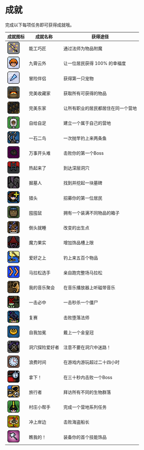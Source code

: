 # 成就
完成以下每项任务即可获得成就哦。

| 成就图标 | 成就名称 | 获得途径 |
|---------|-------|-----------------|
|![](*/../../../images/web/Artificer.png)|能工巧匠|通过法师为物品附魔|
|![](*/../../../images/web/Cloud_Nine.png)|九霄云外|让一位居民获得 100% 的幸福度|
|![](*/../../../images/web/Companionforadventure.png)|冒险伴侣|获得第一只宠物|
|![](*/../../../images/web/Completecollector.png)|完美收藏家|获取所有可获得的物品|
|![](*/../../../images/web/Completehost.png)|完美东家|让所有职业的居民都居住在同一个营地|
|![](*/../../../images/web/Doityourself.png)|自给自足|建立一个属于自己的营地|
|![](*/../../../images/web/Doublecatch.png)|一石二鸟|一次抛竿钓上来两条鱼|
|![](*/../../../images/web/Firstofmany.png)|万事开头难|击败你的第一个Boss|
|![](*/../../../images/web/Gettinghot.png)|热起来了|到达深层洞穴|
|![](*/../../../images/web/Grave_Digger.png)|掘墓人|找到并挖起一块墓碑|
|![](*/../../../images/web/Headhunter.png)|猎头|招募你的第一位居民|
|![](*/../../../images/web/Hoarder.png)|囤囤鼠|拥有一个装满不同物品的箱子|
|![](*/../../../images/web/Instantnap.png)|倒头就睡|改变的出生点|
|![](*/../../../images/web/Magicaldrop.png)|魔力果实|增加饰品槽上限|
|![](*/../../../images/web/Morethanahobby.png)|爱好之上|钓上来五百个物品|
|![](*/../../../images/web/Marathonrunner.png)|马拉松选手|亲自跑完整场马拉松|
|![](*/../../../images/web/My_Jam.png)|我的音乐聚会|在音乐播放器上听磁带音乐|
|![](*/../../../images/web/One_Tapped.png)|一击必中|一击秒杀一个僵尸|
|![](*/../../../images/web/Rematch.png)|复赛|击败堕落法师|
|![](*/../../../images/web/Selfproclaimed.png)|自我加冕|戴上一个金皇冠|
|![](*/../../../images/web/Spelunker.png)|洞穴探险爱好者|注意不要在洞穴中迷路！|
|![](*/../../../images/web/Timewasted.png)|浪费时间|在游戏内游玩超过二十四小时|
|![](*/../../../images/web/Too_Easy.png)|拿下！|在三十秒内击败一个Boss|
|![](*/../../../images/web/Tourist.png)|旅行者|拜访所有不同的生物群落|
|![](*/../../../images/web/Villagehelper.png)|村庄小帮手|完成一个营地系列任务|
|![](*/../../../images/web/Washed_Up.png)|冲上岸边|击败海盗船长|
|![](*/../../../images/web/Watch_Me!.png)|瞧我的！|装备你的首个技能饰品|
